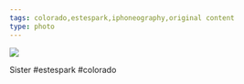 ```yaml
---
tags: colorado,estespark,iphoneography,original content
type: photo
---
```

<img src="http://25.media.tumblr.com/f33ba5db964b809c3d8eb279d9322198/tumblr_mf3nzqTFoK1rdkc0do1_1280.jpg" />

<p>Sister #estespark #colorado</p> 
